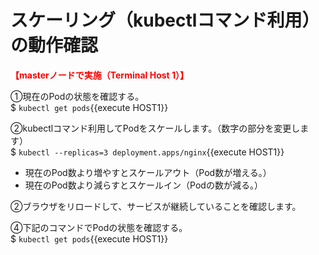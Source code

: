 # スケーリング（kubectlコマンド利用）の動作確認
**<span style="color: red; ">【masterノードで実施（Terminal Host 1）】</span>**  

①現在のPodの状態を確認する。  
$ `kubectl get pods`{{execute HOST1}}  

②kubectlコマンド利用してPodをスケールします。（数字の部分を変更します）  
$ `kubectl --replicas=3 deployment.apps/nginx`{{execute HOST1}}  

- 現在のPod数より増やすとスケールアウト（Pod数が増える。）  
- 現在のPod数より減らすとスケールイン（Podの数が減る。）

②ブラウザをリロードして、サービスが継続していることを確認します。  

④下記のコマンドでPodの状態を確認する。  
$ `kubectl get pods`{{execute HOST1}}  

